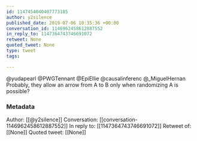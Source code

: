 ```yaml
---
id: 1147454040407773185
author: y2silence
published_date: 2019-07-06 10:35:36 +00:00
conversation_id: 1146962458612887552
in_reply_to: 1147364743746691072
retweet: None
quoted_tweet: None
type: tweet
tags:

---
```


@yudapearl @PWGTennant @EpiEllie @causalinferenc @_MiguelHernan Probably, they allow an arrow from A to B only when randomizing A is possible?

### Metadata

Author: [[@y2silence]]
Conversation: [[conversation-1146962458612887552]]
In reply to: [[1147364743746691072]]
Retweet of: [[None]]
Quoted tweet: [[None]]
